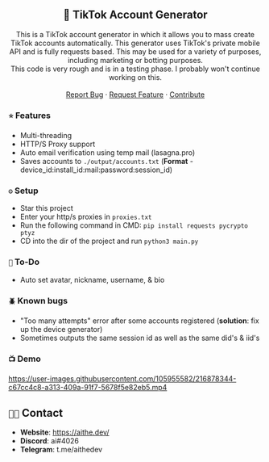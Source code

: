 <h2 align="center">🎯 TikTok Account Generator</h2>
  <p align="center">This is a TikTok account generator in which it allows you to mass create TikTok accounts automatically. This generator uses TikTok's private mobile API and is fully requests based. This may be used for a variety of purposes, including marketing or botting purposes. 
    <br />
    This code is very rough and is in a testing phase. I probably won't continue working on this.
    <br />
    <br />
    <a href="https://github.com/aithedev/TikTok-Account-Generator/issues">Report Bug</a>
    ·
    <a href="https://github.com/aithedev/TikTok-Account-Generator/issues">Request Feature</a>
    ·
    <a href="https://github.com/aithedev/TikTok-Account-Generator/pulls">Contribute</a>
  </p>

### `⭐` Features
- Multi-threading
- HTTP/S Proxy support 
- Auto email verification using temp mail (lasagna.pro)
- Saves accounts to `./output/accounts.txt` (**Format** - device_id:install_id:mail:password:session_id)

### `⚙️` Setup
- Star this project 
- Enter your http/s proxies in `proxies.txt`
- Run the following command in CMD: `pip install requests pycrypto ptyz`
- CD into the dir of the project and run `python3 main.py`

### `📝` To-Do
- Auto set avatar, nickname, username, & bio

### `🪲` Known bugs
- "Too many attempts" error after some accounts registered (**solution**: fix up the device generator)
- Sometimes outputs the same session id as well as the same did's & iid's 

### `📺` Demo
https://user-images.githubusercontent.com/105955582/216878344-c67cc4c8-a313-409a-91f7-5678f5e82eb5.mp4


## `🧑‍💻` Contact
- **Website**: https://aithe.dev/
- **Discord**: ai#4026
- **Telegram**: t.me/aithedev
